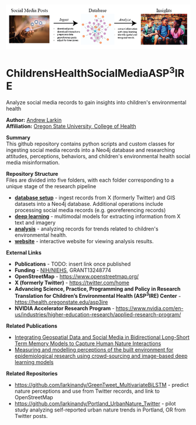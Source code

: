 ![GitHub Logo](/images/1x/Overview.png)

# ChildrensHealthSocialMediaASP<sup>3</sup>IRE
Analyze social media records to gain insights into children's environmental health

**Author:** [Andrew Larkin](https://www.linkedin.com/in/andrew-larkin-525ba3b5/) <br>
**Affiliation:** [Oregon State University, College of Health](https://health.oregonstate.edu/) <br>

**Summary** <br>
This github repository contains python scripts and custom classes for ingesting social media records into a Neo4j database and researching attitudes, perceptions, behaviors, and children's environmental health social media misinformation.

**Repository Structure** <br>
Files are divided into five folders, with each folder corresponding to a unique stage of the research pipeline

- **[database setup](https://github.com/larkinandy/ChildrensHealthSocialMediaASP3IRE/tree/master/database_setup)** - ingest records from X (formerly Twitter) and GIS datasets into a Neo4j database. Additional operations include processing social media records (e.g. georeferencing records) <br>
- **[deep learning](https://github.com/larkinandy/ChildrensHealthSocialMediaASP3IRE/tree/master/deep_learning)** - multimodal models for extracting information from X text and imagery <br>
- **[analysis](https://github.com/larkinandy/ChildrensHealthSocialMediaASP3IRE/tree/master/analysis)** - analyzing records for trends related to children's environmental health. <br>
- **[website](https://github.com/larkinandy/ChildrensHealthSocialMediaASP3IRE/tree/master/website)** - interactive website for viewing analysis results. <br>

**External Links**
- **Publications** - TODO: insert link once published
- **Funding** - [NIH/NIEHS](https://www.niehs.nih.gov/), GRANT13248774
- **OpenStreetMap** - https://www.openstreetmap.org/
- **X (formerly Twitter)** - https://twitter.com/home
- **Advancing Science, Practice, Programming and Policy in Research Translation for Children’s Environmental Health (ASP<sup>3</sup>IRE) Center** - https://health.oregonstate.edu/asp3ire
- **NVIDIA Accelerator Research Program** - https://www.nvidia.com/en-us/industries/higher-education-research/applied-research-program/
  
**Related Publications**
- [Integrating Geospatial Data and Social Media in Bidirectional Long-Short Term Memory Models to Capture Human Nature Interactions](https://academic.oup.com/comjnl/article/65/3/667/5893915)
- [Measuring and modelling perceptions of the built environment for epidemiological research using crowd-sourcing and image-based deep learning models](https://www.nature.com/articles/s41370-022-00489-8)

**Related Repositories**
- https://github.com/larkinandy/GreenTweet_MultivariateBiLSTM - predict nature perceptions and use from Twitter records, and link to OpenStreetMap
- https://github.com/larkinandy/Portland_UrbanNature_Twitter - pilot study analyzing self-reported urban nature trends in Portland, OR from Twitter posts.
